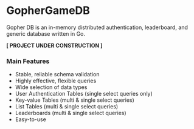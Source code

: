 # GopherGameDB
Gopher DB is an in-memory distributed authentication, leaderboard, and generic database written in Go.

**[ PROJECT UNDER CONSTRUCTION ]**

### Main Features
  - Stable, reliable schema validation
  - Highly effective, flexible queries
  - Wide selection of data types
  - User Authentication Tables (single select queries only)
  - Key-value Tables (multi & single select queries)
  - List Tables (multi & single select queries)
  - Leaderboards (multi & single select queries)
  - Easy-to-use
